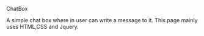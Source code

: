 ChatBox

A simple chat box where in user can write a message to it.
This page mainly uses HTML,CSS and Jquery.
